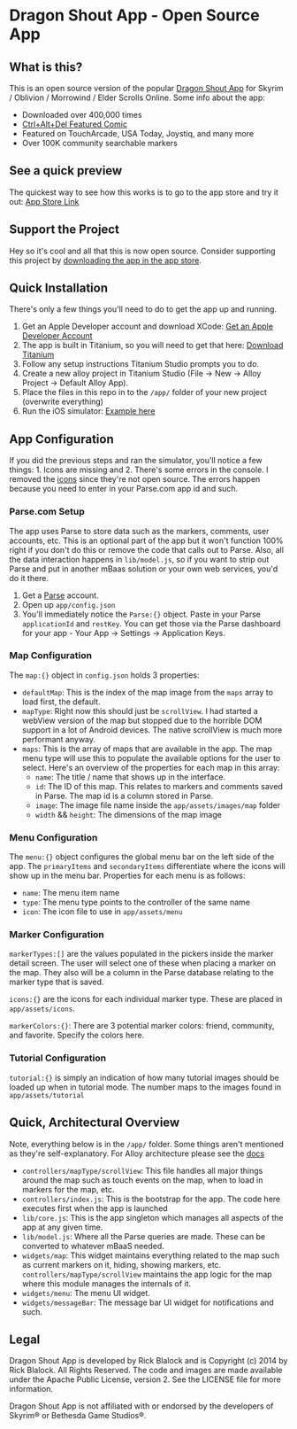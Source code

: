 # Dragon Shout App - Open Source App

## What is this?

This is an open source version of the popular [Dragon Shout App](https://itunes.apple.com/us/app/dragon-shout-app-2/id690208182?ls=1&mt=8)
for Skyrim / Oblivion / Morrowind / Elder Scrolls Online.  Some info about the app:

- Downloaded over 400,000 times
- [Ctrl+Alt+Del Featured Comic](http://www.cad-comic.com/cad/20111130/)
- Featured on TouchArcade, USA Today, Joystiq, and many more
- Over 100K community searchable markers

## See a quick preview

The quickest way to see how this works is to go to the app store and try it out:
[App Store Link](https://itunes.apple.com/us/app/dragon-shout-app-2/id690208182?ls=1&mt=8)

## Support the Project

Hey so it's cool and all that this is now open source.  Consider supporting this project by [downloading the app in the app store](https://itunes.apple.com/us/app/dragon-shout-app-2/id690208182?ls=1&mt=8).

## Quick Installation

There's only a few things you'll need to do to get the app up and running.

1.  Get an Apple Developer account and download XCode: [Get an Apple Developer Account](developer.apple.com)
2.  The app is built in Titanium, so you will need to get that here: [Download Titanium](http://www.appcelerator.com/developers/)
3.  Follow any setup instructions Titanium Studio prompts you to do.
4.  Create a new alloy project in Titanium Studio (File -> New -> Alloy Project -> Default Alloy App).
5.  Place the files in this repo in to the `/app/` folder of your new project (overwrite everything)
5.  Run the iOS simulator: [Example here](https://wiki.appcelerator.org/display/tis/Getting+Started+with+Titanium+Studio#GettingStartedwithTitaniumStudio-Runningyourapplication)

## App Configuration

If you did the previous steps and ran the simulator, you'll notice a few things: 1. Icons are missing
and 2. There's some errors in the console.  I removed the [icons](http://www.glyphish.com/) since they're not open source.
The errors happen because you need to enter in your Parse.com app id and such.

### Parse.com Setup

The app uses Parse to store data such as the markers, comments, user accounts, etc.  This is an optional part of the
app but it won't function 100% right if you don't do this or remove the code that calls out to Parse.
Also, all the data interaction happens in `lib/model.js`,
so if you want to strip out Parse and put in another mBaas solution or your own web services, you'd do it there.

1.  Get a [Parse](http://parse.com) account.
2.  Open up `app/config.json`
3.  You'll immediately notice the `Parse:{}` object.  Paste in your Parse `applicationId` and `restKey`.
You can get those via the Parse dashboard for your app - Your App -> Settings -> Application Keys.

### Map Configuration

The `map:{}` object in `config.json` holds 3 properties:

- `defaultMap`: This is the index of the map image from the `maps` array to load first, the default.
- `mapType`: Right now this should just be `scrollView`.  I had started a webView version of the map but stopped
due to the horrible DOM support in a lot of Android devices.  The native scrollView is much more performant
anyway.
- `maps`: This is the array of maps that are available in the app.  The map menu type will use this to populate the
available options for the user to select.  Here's an overview of the properties for each map in this array:
	- `name`: The title / name that shows up in the interface.
	- `id`: The ID of this map.  This relates to markers and comments saved in Parse.  The map id is a column
	stored in Parse.
	- `image`: The image file name inside the `app/assets/images/map` folder
	- `width` && `height`: The dimensions of the map image

### Menu Configuration

The `menu:{}` object configures the global menu bar on the left side of the app.  The `primaryItems` and `secondaryItems`
differentiate where the icons will show up in the menu bar.  Properties for each menu is as follows:

- `name`: The menu item name
- `type`: The menu type points to the controller of the same name
- `icon`: The icon file to use in `app/assets/menu`

### Marker Configuration
`markerTypes:[]` are the values populated in the pickers inside the marker detail screen.  The user will select one
of these when placing a marker on the map.  They also will be a column in the Parse database relating to the marker
type that is saved.

`icons:{}` are the icons for each individual marker type.  These are placed in `app/assets/icons`.

`markerColors:{}`: There are 3 potential marker colors: friend, community, and favorite.  Specify the colors here.

### Tutorial Configuration
`tutorial:{}` is simply an indication of how many tutorial images should be loaded up when in tutorial mode.  The number
maps to the images found in `app/assets/tutorial`

## Quick, Architectural Overview

Note, everything below is in the `/app/` folder.  Some things aren't mentioned
as they're self-explanatory.  For Alloy architecture please
see the [docs](http://docs.appcelerator.com/titanium/latest/#!/guide/Alloy_Concepts)

- `controllers/mapType/scrollView`: This file handles all major things around the map such as touch events on the map,
when to load in markers for the map, etc.
- `controllers/index.js`: This is the bootstrap for the app.  The code here executes first when the app is launched
- `lib/core.js`: This is the app singleton which manages all aspects of the app at any given time.
- `lib/model.js`: Where all the Parse queries are made.  These can be converted to whatever mBaaS needed.
- `widgets/map`: This widget maintains everything related to the map such as current markers on it, hiding, showing
markers, etc.  `controllers/mapType/scrollView` maintains the app logic for the map where this module manages the
internals of it.
- `widgets/menu`: The menu UI widget.
- `widgets/messageBar`: The message bar UI widget for notifications and such.

## Legal
Dragon Shout App is developed by Rick Blalock and is Copyright (c) 2014 by Rick Blalock. All Rights Reserved.
The code and images are made available under the Apache Public License, version 2. See the LICENSE file for more information.

Dragon Shout App is not affiliated with or endorsed by the developers of Skyrim® or Bethesda Game Studios®.
